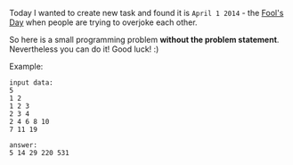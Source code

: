 Today I wanted to create new task and found it is `April 1 2014` - the
[Fool's Day](http://en.wikipedia.org/wiki/April_Fools'_Day)
when people are trying to overjoke each other.

So here is a small programming problem **without the problem statement**. Nevertheless you can do it! Good luck! :)

Example:

    input data:
	5
	1 2
	1 2 3
	2 3 4
	2 4 6 8 10
	7 11 19
	
	answer:
	5 14 29 220 531
